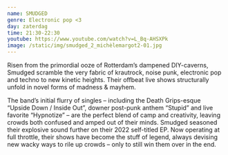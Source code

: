 ```yaml
---
name: SMUDGED
genre: Electronic pop <3
day: zaterdag
time: 21:30-22:30
youtube: https://www.youtube.com/watch?v=L_Bq-AHSXPk
image: /static/img/smudged_2_michèlemargot2-01.jpg
---
```

Risen from the primordial ooze of Rotterdam’s dampened DIY-caverns, Smudged scramble the very fabric of krautrock, noise punk, electronic pop and techno to new kinetic heights. Their offbeat live shows structurally unfold in novel forms of madness & mayhem.


The band’s initial flurry of singles – including the Death Grips-esque “Upside Down / Inside Out”, downer post-punk anthem “Stupid” and live favorite “Hypnotize” – are the perfect blend of camp and creativity, leaving crowds both confused and amped out of their minds. Smudged seasoned their explosive sound further on their 2022 self-titled EP. Now operating at full throttle, their shows have become the stuff of legend, always devising new wacky ways to rile up crowds – only to still win them over in the end.
